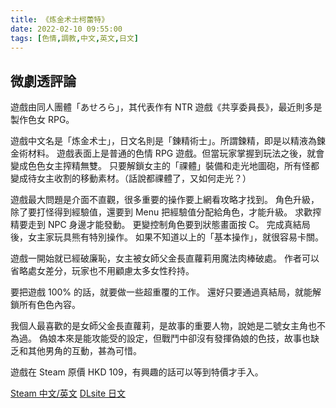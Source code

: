```yaml
---
title: 《炼金术士柯蕾特》
date: 2022-02-10 09:55:00
tags: [色情,調教,中文,英文,日文]
---
```

## 微劇透評論

遊戲由同人團體「あせろら」，其代表作有 NTR 遊戲《共享委員長》，最近則多是製作色女 RPG。

遊戲中文名是「炼金术士」，日文名則是「錬精術士」。所謂鍊精，即是以精液為鍊金術材料。
遊戲表面上是普通的色情 RPG 遊戲。但當玩家掌握到玩法之後，就會變成色色女主搾精無雙。
只要解鎖女主的「祼體」裝備和走光地圖砲，所有怪都變成待女主收割的移動素材。（話說都祼體了，又如何走光？）

遊戲最大問題是介面不直觀，很多重要的操作要上網看攻略才找到。
角色升級，除了要打怪得到經驗值，還要到 Menu 把經驗值分配給角色，才能升級。
求歡搾精要走到 NPC 身邊才能發動。
更變控制角色要到狀態畫面按 C。
完成真結局後，女主家玩具熊有特別操作。
如果不知道以上的「基本操作」，就很容易卡關。

遊戲一開始就已經破廉恥，女主被女師父金長直蘿莉用魔法肉棒破處。
作者可以省略處女差分，玩家也不用顧慮太多女性矝持。

要把遊戲 100% 的話，就要做一些超重覆的工作。
還好只要通過真結局，就能解鎖所有色色內容。

我個人最喜歡的是女師父金長直蘿莉，是故事的重要人物，說她是二號女主角也不為過。
偽娘本來是能攻能受的設定，但戰鬥中卻沒有發揮偽娘的色技，故事也缺乏和其他男角的互動，甚為可惜。

遊戲在 Steam 原價 HKD 109，有興趣的話可以等到特價才手入。

[Steam 中文/英文](https://store.steampowered.com/app/1135830/_/)
[DLsite 日文](https://www.dlsite.com/maniax/work/=/product_id/RJ249908.html)
